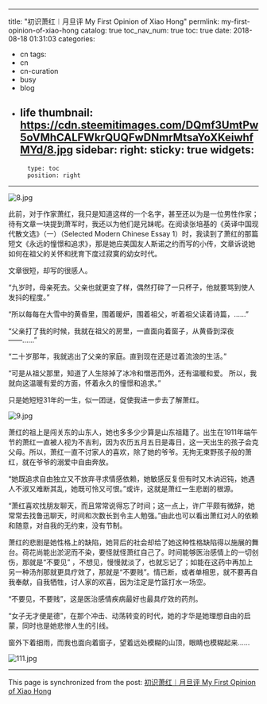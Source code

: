 
---
title: "初识萧红︱月旦评 My First Opinion of Xiao Hong"
permlink: my-first-opinion-of-xiao-hong
catalog: true
toc_nav_num: true
toc: true
date: 2018-08-18 01:31:03
categories:
- cn
tags:
- cn
- cn-curation
- busy
- blog
- life
thumbnail: https://cdn.steemitimages.com/DQmf3UmtPw5oVMhCALFWkrQUQFwDNmrMtsaYoXKeiwhfMYd/8.jpg
sidebar:
    right:
        sticky: true
widgets:
    -
        type: toc
        position: right
---


![8.jpg](https://cdn.steemitimages.com/DQmf3UmtPw5oVMhCALFWkrQUQFwDNmrMtsaYoXKeiwhfMYd/8.jpg)

此前，对于作家萧红，我只是知道这样的一个名字，甚至还以为是一位男性作家；待有文章一块提到萧军时，我还以为他们是兄妹呢。在阅读张培基的《英译中国现代散文选》（一）（Selected Modern Chinese Essay 1）时，我读到了萧红的那篇短文《永远的憧憬和追求》，那是她应美国友人斯诺之约而写的小传，文章诉说她如何在祖父的关怀和抚育下度过寂寞的幼女时代。

文章很短，却写的很感人。

“九岁时，母亲死去。父亲也就更变了样，偶然打碎了一只杯子，他就要骂到使人发抖的程度。” 

“所以每每在大雪中的黄昏里，围着暖炉，围着祖父，听着祖父读着诗篇，……”

“父亲打了我的时候，我就在祖父的房里，一直面向着窗子，从黄昏到深夜——……”

“二十岁那年，我就逃出了父亲的家庭。直到现在还是过着流浪的生活。”

“可是从祖父那里，知道了人生除掉了冰冷和憎恶而外，还有温暖和爱。 所以，我就向这温暖有爱的方面，怀着永久的憧憬和追求。”

只是她短短31年的一生，似一团谜，促使我进一步去了解萧红。

![9.jpg](https://cdn.steemitimages.com/DQmQPCkwb7mxhywygfj2ibMJLynjK3Kq1YuRLVWpYr7GXx1/9.jpg)

萧红的祖上是闯关东的山东人，她也多多少少算是山东祖籍了。出生在1911年端午节的萧红一直被人视为不吉利，因为农历五月五日是毒日，这一天出生的孩子会克父母。所以，萧红一直不讨家人的喜欢，除了她的爷爷。无拘无束野孩子般的萧红，就在爷爷的溺爱中自由奔放。

“她既追求自由独立又不放弃寻求情感依赖，她敏感反复但有时又木讷迟钝，她遇人不淑又难断其乱，她既可怜又可恨。”或许，这就是萧红一生悲剧的根源。

“萧红喜欢找朋友聊天，而且常常说得忘了时间；这一点上，许广平颇有微辞，她常常去找鲁迅聊天，时间和次数长到令主人勉强。”由此也可以看出萧红对人的依赖和随意，对自我的无约束，没有节制。

萧红的悲剧是她性格上的缺陷，她背后的社会却给了她这种性格缺陷得以施展的舞台。荷花尚能出淤泥而不染，要怪就怪萧红自己了。时间能够医治感情上的一切创伤，那就是“不要见” ，不想见，慢慢就淡了，也就忘记了；如能在这药中再加上另一种汤剂那就更具疗效了，那就是“不要贱”。情已断，或者单相思，就不要再自我奉献，自我牺牲，讨人家的欢喜，因为注定是竹篮打水一场空。

“不要见，不要贱”，这是医治感情疾病最好也最具疗效的药剂。

“女子无才便是德”，在那个冲击、动荡转变的时代，她的才华是她理想自由的启蒙，同时也是她悲惨人生的引线。

窗外下着细雨，而我也面向着窗子，望着远处模糊的山顶，眼睛也模糊起来……

![111.jpg](https://cdn.steemitimages.com/DQme5cRixaaULi93k4fLdMhus7dELGnJ2uho11vuzMYbbDF/111.jpg)

- - -

This page is synchronized from the post: [初识萧红︱月旦评 My First Opinion of Xiao Hong](https://steemit.com/@bring/my-first-opinion-of-xiao-hong)
